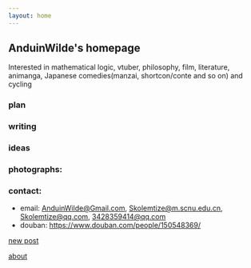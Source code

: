 ```yaml
---
layout: home
---
```


## AnduinWilde's homepage
Interested in mathematical logic, vtuber, philosophy, film, literature, animanga, Japanese comedies(manzai, shortcon/conte and so on) and cycling

### plan

### writing

### ideas

### photographs:

### contact:
- email: AnduinWilde@Gmail.com, Skolemtize@m.scnu.edu.cn, Skolemtize@qq.com, 3428359414@qq.com</li>
- douban: https://www.douban.com/people/150548369/

[new post](_posts/2020-07-06-strange-post.md)

[about](/about.md)